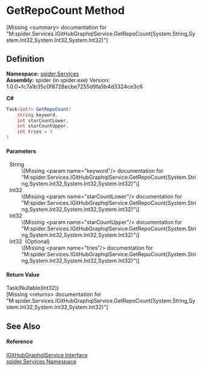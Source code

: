 # GetRepoCount Method


\[Missing &lt;summary&gt; documentation for "M:spider.Services.IGitHubGraphqlService.GetRepoCount(System.String,System.Int32,System.Int32,System.Int32)"\]



## Definition
**Namespace:** <a href="c6df77e0-28de-d4ed-9b46-1241a40828db">spider.Services</a>  
**Assembly:** spider (in spider.exe) Version: 1.0.0+fc7a1b35c0f8728ecbe7255d9fa5b4d3324ce3c6

**C#**
``` C#
Task<int?> GetRepoCount(
	string keyword,
	int starCountLower,
	int starCountUpper,
	int tries = 3
)
```



#### Parameters
<dl><dt>  String</dt><dd>\[Missing &lt;param name="keyword"/&gt; documentation for "M:spider.Services.IGitHubGraphqlService.GetRepoCount(System.String,System.Int32,System.Int32,System.Int32)"\]</dd><dt>  Int32</dt><dd>\[Missing &lt;param name="starCountLower"/&gt; documentation for "M:spider.Services.IGitHubGraphqlService.GetRepoCount(System.String,System.Int32,System.Int32,System.Int32)"\]</dd><dt>  Int32</dt><dd>\[Missing &lt;param name="starCountUpper"/&gt; documentation for "M:spider.Services.IGitHubGraphqlService.GetRepoCount(System.String,System.Int32,System.Int32,System.Int32)"\]</dd><dt>  Int32  (Optional)</dt><dd>\[Missing &lt;param name="tries"/&gt; documentation for "M:spider.Services.IGitHubGraphqlService.GetRepoCount(System.String,System.Int32,System.Int32,System.Int32)"\]</dd></dl>

#### Return Value
Task(Nullable(Int32))  
\[Missing &lt;returns&gt; documentation for "M:spider.Services.IGitHubGraphqlService.GetRepoCount(System.String,System.Int32,System.Int32,System.Int32)"\]

## See Also


#### Reference
<a href="49f43a60-85f7-cd01-153e-ca0b9cad4a78">IGitHubGraphqlService Interface</a>  
<a href="c6df77e0-28de-d4ed-9b46-1241a40828db">spider.Services Namespace</a>  
